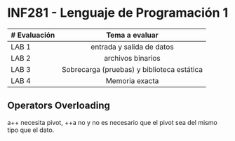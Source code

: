 # INF281 - Lenguaje de Programación 1
| # Evaluación | Tema a evaluar |
|---------|:-------:|
|LAB 1 | entrada y salida de datos|
|LAB 2 | archivos binarios|
|LAB 3 | Sobrecarga (pruebas) y biblioteca estática|
|LAB 4 | Memoria exacta|

## Operators Overloading
a++ necesita pivot, ++a no y no es necesario que el pivot sea del mismo tipo que el dato.